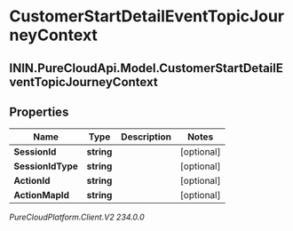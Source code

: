 # CustomerStartDetailEventTopicJourneyContext

## ININ.PureCloudApi.Model.CustomerStartDetailEventTopicJourneyContext

## Properties

|Name | Type | Description | Notes|
|------------ | ------------- | ------------- | -------------|
| **SessionId** | **string** |  | [optional] |
| **SessionIdType** | **string** |  | [optional] |
| **ActionId** | **string** |  | [optional] |
| **ActionMapId** | **string** |  | [optional] |



_PureCloudPlatform.Client.V2 234.0.0_
